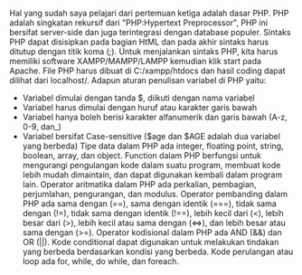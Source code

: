 Hal yang sudah saya pelajari dari pertemuan ketiga adalah dasar PHP.
PHP adalah singkatan rekursif dari "PHP:Hypertext Preprocessor", PHP ini bersifat server-side dan juga terintegrasi dengan database populer. Sintaks PHP dapat disisipkan pada bagian HtML dan pada akhir sintaks harus ditutup dengan titik koma (;). Untuk menjalankan sintaks PHP, kita harus memiliki software XAMPP/MAMPP/LAMPP kemudian klik start pada Apache. File PHP harus dibuat di C:/xampp/htdocs dan hasil coding dapat dilihat dari localhost/. Adapun aturan penulisan variabel di PHP yaitu:
- Variabel dimulai dengan tanda $, diikuti dengan nama variabel
- Variabel harus dimulai dengan huruf atau karakter garis bawah
- Variabel hanya boleh berisi karakter alfanumerik dan garis bawah (A-z, 0-9, dan_)
- Variabel bersifat Case-sensitive ($age dan $AGE adalah dua variabel yang berbeda)
Tipe data dalam PHP ada integer, floating point, string, boolean, array, dan object.
Function dalam PHP berfungsi untuk mengurangi pengulangan kode dalam suatu program, membuat kode lebih mudah dimaintain, dan dapat digunakan kembali dalam program lain.
Operator aritmatika dalam PHP ada perkalian, pembagian, perjumlahan, pengurangan, dan modulus.
Operator pembanding dalam PHP ada sama dengan (==), sama dengan identik (===), tidak sama dengan (!=), tidak sama dengan identik (!==), lebih kecil dari (<), lebih besar dari (>), lebih kecil atau sama dengan (<=>), dan lebih besar atau sama dengan (>=).
Operator kodisional dalam PHP ada AND (&&) dan OR (||).
Kode conditional dapat digunakan untuk melakukan tindakan yang berbeda berdasarkan kondisi yang berbeda.
Kode perulangan atau loop ada for, while, do while, dan foreach.